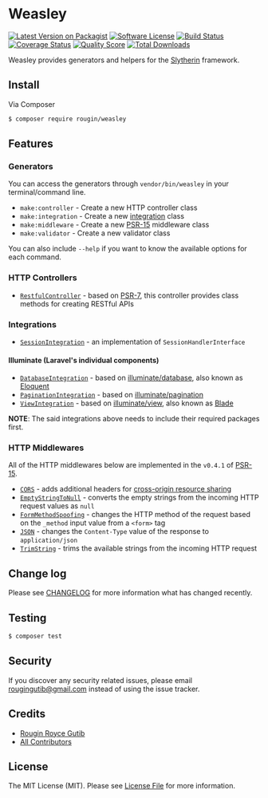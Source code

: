 # Weasley

[![Latest Version on Packagist][ico-version]][link-packagist]
[![Software License][ico-license]](LICENSE.md)
[![Build Status][ico-travis]][link-travis]
[![Coverage Status][ico-scrutinizer]][link-scrutinizer]
[![Quality Score][ico-code-quality]][link-code-quality]
[![Total Downloads][ico-downloads]][link-downloads]

Weasley provides generators and helpers for the [Slytherin](https://github.com/rougin/slytherin) framework.

## Install

Via Composer

``` bash
$ composer require rougin/weasley
```

## Features

### Generators

You can access the generators through `vendor/bin/weasley` in your terminal/command line.

* `make:controller` - Create a new HTTP controller class
* `make:integration` - Create a new [integration](https://github.com/rougin/slytherin/blob/master/src/Integration/IntegrationInterface.php) class
* `make:middleware` - Create a new [PSR-15](https://github.com/php-fig/fig-standards/blob/master/proposed/http-middleware/middleware-meta.md) middleware class
* `make:validator` - Create a new validator class

You can also include `--help` if you want to know the available options for each command.

### HTTP Controllers

* [`RestfulController`](src/Http/Controllers/RestfulController.php) - based on [PSR-7](http://www.php-fig.org/psr/psr-7), this controller provides class methods for creating RESTful APIs

### Integrations

* [`SessionIntegration`](src/Session/SessionIntegration.php) - an implementation of `SessionHandlerInterface`

#### Illuminate (Laravel's individual components)

* [`DatabaseIntegration`](src/Illuminate/DatabaseIntegration.php) - based on [illuminate/database](https://github.com/illuminate/database), also known as [Eloquent](https://laravel.com/docs/5.4/eloquent)
* [`PaginationIntegration`](src/Illuminate/PaginationIntegration.php) - based on [illuminate/pagination](https://github.com/illuminate/pagination)
* [`ViewIntegration`](src/Illuminate/ViewIntegration.php) - based on [illuminate/view](https://github.com/illuminate/view), also known as [Blade](https://laravel.com/docs/5.4/blade)

**NOTE**: The said integrations above needs to include their required packages first.

### HTTP Middlewares

All of the HTTP middlewares below are implemented in the `v0.4.1` of [PSR-15](https://github.com/http-interop/http-middleware/tree/0.4.1).

* [`CORS`](src/Middleware/Cors.php) - adds additional headers for [cross-origin resource sharing](https://en.wikipedia.org/wiki/Cross-origin_resource_sharing)
* [`EmptyStringToNull`](src/Middleware/EmptyStringToNull.php) - converts the empty strings from the incoming HTTP request values as `null`
* [`FormMethodSpoofing`](src/Middleware/FormMethodSpoofing.php) - changes the HTTP method of the request based on the `_method` input value from a `<form>` tag
* [`JSON`](src/Middleware/Json.php) - changes the `Content-Type` value of the response to `application/json`
* [`TrimString`](src/Middleware/TrimString.php) - trims the available strings from the incoming HTTP request

## Change log

Please see [CHANGELOG](CHANGELOG.md) for more information what has changed recently.

## Testing

``` bash
$ composer test
```

## Security

If you discover any security related issues, please email rougingutib@gmail.com instead of using the issue tracker.

## Credits

- [Rougin Royce Gutib][link-author]
- [All Contributors][link-contributors]

## License

The MIT License (MIT). Please see [License File](LICENSE.md) for more information.

[link-author]: https://github.com/rougin
[link-contributors]: ../../contributors

[ico-version]: https://img.shields.io/packagist/v/rougin/weasley.svg?style=flat-square
[ico-license]: https://img.shields.io/badge/license-MIT-brightgreen.svg?style=flat-square
[ico-travis]: https://img.shields.io/travis/rougin/weasley/master.svg?style=flat-square
[ico-scrutinizer]: https://img.shields.io/scrutinizer/coverage/g/rougin/weasley.svg?style=flat-square
[ico-code-quality]: https://img.shields.io/scrutinizer/g/rougin/weasley.svg?style=flat-square
[ico-downloads]: https://img.shields.io/packagist/dt/rougin/weasley.svg?style=flat-square

[link-packagist]: https://packagist.org/packages/rougin/weasley
[link-travis]: https://travis-ci.org/rougin/weasley
[link-scrutinizer]: https://scrutinizer-ci.com/g/rougin/weasley/code-structure
[link-code-quality]: https://scrutinizer-ci.com/g/rougin/weasley
[link-downloads]: https://packagist.org/packages/rougin/weasley
[link-author]: https://github.com/rougin
[link-contributors]: ../../contributors